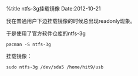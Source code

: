 %title ntfs-3g挂载镜像
Date:2012-10-21

我在普通用户下边挂载镜像的时候总出现readonly现象。

于是使用了官方软件仓库的ntfs-3g
```
pacman -S ntfs-3g
```
挂载镜像：
```
sudo ntfs-3g /dev/sda5 /home/hit9/usb
```
